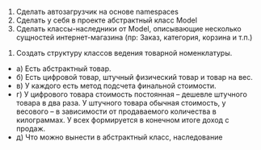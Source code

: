 1) Сделать автозагрузчик на основе namespaces
2) Сделать у себя в проекте абстрактный класс Model
3) Сделать классы-наследники от Model, описывающие несколько сущностей интернет-магазина (пр: Заказ, категория, 
корзина и т.п.)
1. Создать структуру классов ведения товарной номенклатуры.
* а) Есть абстрактный товар.
* б) Есть цифровой товар, штучный физический товар и товар на вес.
* в) У каждого есть метод подсчета финальной стоимости.
* г) У цифрового товара стоимость постоянная – дешевле штучного товара в два раза. У штучного товара обычная 
стоимость, у весового – в зависимости от продаваемого количества в килограммах. У всех формируется в конечном итоге доход с продаж.
* д) Что можно вынести в абстрактный класс, наследование